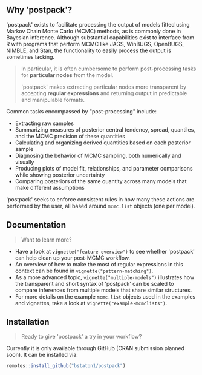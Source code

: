 ## Why 'postpack'?

'postpack' exists to facilitate processing the output of models fitted using Markov Chain Monte Carlo (MCMC) methods, as is commonly done in Bayesian inference. Although substantial capabilities exist to interface from R with programs that perform MCMC like JAGS, WinBUGS, OpenBUGS, NIMBLE, and Stan, the functionality to easily process the output is sometimes lacking. 

>In particular, it is often cumbersome to perform post-processing tasks for **particular nodes** from the model.
>
>'postpack' makes extracting particular nodes more transparent by accepting **regular expressions** and returning output in predictable and manipulable formats. 

Common tasks encompassed by "post-processing" include:

* Extracting raw samples
* Summarizing measures of posterior central tendency, spread, quantiles, and the MCMC precision of these quantities
* Calculating and organizing derived quantities based on each posterior sample
* Diagnosing the behavior of MCMC sampling, both numerically and visually
* Producing plots of model fit, relationships, and parameter comparisons while showing posterior uncertainty
* Comparing posteriors of the same quantity across many models that make different assumptions

'postpack' seeks to enforce consistent rules in how many these actions are performed by the user, all based around `mcmc.list` objects (one per model).

## Documentation

> Want to learn more?

* Have a look at `vignette("feature-overview")` to see whether 'postpack' can help clean up your post-MCMC workflow. 
* An overview of how to make the most of regular expressions in this context can be found in `vignette("pattern-matching")`.  
* As a more advanced topic, `vignette("multiple-models")` illustrates how the transparent and short syntax of 'postpack' can be scaled to compare inferences from multiple models that share similar structures.
* For more details on the example `mcmc.list` objects used in the examples and vignettes, take a look at `vignette("example-mcmclists")`.

## Installation

> Ready to give 'postpack' a try in your workflow? 

Currently it is only available through GitHub (CRAN submission planned soon). It can be installed via:

```R
remotes::install_github("bstaton1/postpack")
```

